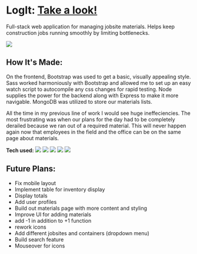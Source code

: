 

# LogIt: <a target="_blank" href="https://logit-bh.herokuapp.com/" >Take a look!</a> 
Full-stack web application for managing jobsite materials. Helps keep construction jobs running smoothly by limiting bottlenecks.


<img src=https://user-images.githubusercontent.com/97787737/175576763-2f60f671-129d-4630-b9f7-e0d7999cc5ff.png>


## How It's Made:
On the frontend, Bootstrap was used to get a basic, visually appealing style.  Sass worked harmoniously with Bootstrap and allowed me to set up an easy watch script to autocompile any css changes for rapid testing.  Node supplies the power for the backend along with Express to make it more navigable.  MongoDB was utilized to store our materials lists.

All the time in my previous line of work I would see huge ineffeciencies.  The most frustrating was when our plans for the day had to be completely derailed because we ran out of a required material.  This will never happen again now that employees in the field and the office can be on the same page about materials.

**Tech used:** 
    <img src="https://img.shields.io/static/v1?label=|&message=SASS&color=2b625f&style=plastic&logo=sass"/>
    <img src="https://img.shields.io/static/v1?label=|&message=BOOTSTRAP&color=316c5e&style=plastic&logo=bootstrap"/>
    <img src="https://img.shields.io/static/v1?label=|&message=NODE.JS&color=43853D&style=plastic&logo=Node.js"/>
    <img src="https://img.shields.io/static/v1?label=|&message=EXPRESS&color=bbb111&style=plastic&logo=express"/>
    <img src="https://img.shields.io/static/v1?label=|&message=MONGO-DB&color=cdd148&style=plastic&logo=mongodb"/>
    


## Future Plans:

- Fix mobile layout
- Implement table for inventory display
- Display totals
- Add user profiles
- Build out materials page with more content and styling
- Improve UI for adding materials
-   add -1 in addition to +1 function
-   rework icons
- Add different jobsites and containers (dropdown menu)
- Build search feature
- Mouseover for icons

